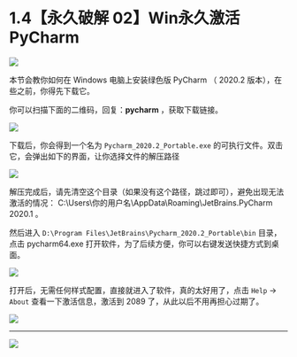 # 1.4【永久破解 02】Win永久激活PyCharm

![](http://image.iswbm.com/20200804124133.png)

本节会教你如何在 Windows 电脑上安装绿色版 PyCharm （ 2020.2 版本），在些之前，你得先下载它。

你可以扫描下面的二维码，回复：**pycharm**  ，获取下载链接。

![](http://image.iswbm.com/20200822232337.png)

下载后，你会得到一个名为 `Pycharm_2020.2_Portable.exe` 的可执行文件。双击它，会弹出如下的界面，让你选择文件的解压路径

![](http://image.iswbm.com/20200822201001.png)



解压完成后，请先清空这个目录（如果没有这个路径，跳过即可），避免出现无法激活的情况： C:\Users\你的用户名\AppData\Roaming\JetBrains\.PyCharm 2020.1 。

然后进入 `D:\Program Files\JetBrains\Pycharm_2020.2_Portable\bin` 目录，点击 pycharm64.exe 打开软件，为了后续方便，你可以右键发送快捷方式到桌面。

![](http://image.iswbm.com/20200822202044.png)

打开后，无需任何样式配置，直接就进入了软件，真的太好用了，点击 `Help` -> `About` 查看一下激活信息，激活到 2089 了，从此以后不用再担心过期了。

![](http://image.iswbm.com/20200822201928.png)



---

![](http://image.iswbm.com/20200607174235.png)